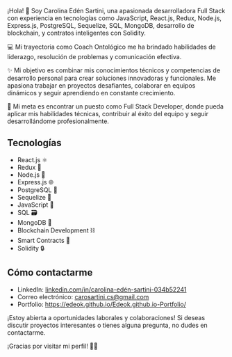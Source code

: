 ¡Hola! 👋 Soy Carolina Edén Sartini, una apasionada desarrolladora Full Stack con experiencia en tecnologías como JavaScript, React.js, Redux, Node.js, Express.js, PostgreSQL, Sequelize, SQL, MongoDB, desarrollo de blockchain, y contratos inteligentes con Solidity.

💻 Mi trayectoria como Coach Ontológico me ha brindado habilidades de liderazgo, resolución de problemas y comunicación efectiva.

✨ Mi objetivo es combinar mis conocimientos técnicos y competencias de desarrollo personal para crear soluciones innovadoras y funcionales. Me apasiona trabajar en proyectos desafiantes, colaborar en equipos dinámicos y seguir aprendiendo en constante crecimiento.

🎯 Mi meta es encontrar un puesto como Full Stack Developer, donde pueda aplicar mis habilidades técnicas, contribuir al éxito del equipo y seguir desarrollándome profesionalmente.

## Tecnologías
- React.js ⚛️
- Redux 🔄
- Node.js 🚀
- Express.js 🌐
- PostgreSQL 🐘
- Sequelize 🌊
- JavaScript 📜
- SQL 🗃️
- MongoDB 🍃
- Blockchain Development ⛓️
- Smart Contracts 📜
- Solidity 🔒

## Cómo contactarme
- LinkedIn: [linkedin.com/in/carolina-edén-sartini-034b52241](https://linkedin.com/in/carolina-edén-sartini-034b52241)
- Correo electrónico: [carosartini.cs@gmail.com](mailto:carosartini.cs@gmail.com)
- Portfolio: https://edeok.github.io/Edeok.github.io-Portfolio/

¡Estoy abierta a oportunidades laborales y colaboraciones! Si deseas discutir proyectos interesantes o tienes alguna pregunta, no dudes en contactarme.

¡Gracias por visitar mi perfil! 🚀😊
